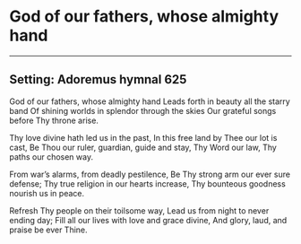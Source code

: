 # God of our fathers, whose almighty hand

***

## Setting: Adoremus hymnal 625

God of our fathers, whose almighty hand
Leads forth in beauty all the starry band
Of shining worlds in splendor through the skies
Our grateful songs before Thy throne arise.

Thy love divine hath led us in the past,
In this free land by Thee our lot is cast,
Be Thou our ruler, guardian, guide and stay,
Thy Word our law, Thy paths our chosen way.

From war’s alarms, from deadly pestilence,
Be Thy strong arm our ever sure defense;
Thy true religion in our hearts increase,
Thy bounteous goodness nourish us in peace.

Refresh Thy people on their toilsome way,
Lead us from night to never ending day;
Fill all our lives with love and grace divine,
And glory, laud, and praise be ever Thine.
